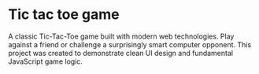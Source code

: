 # Tic tac  toe game
A classic Tic-Tac-Toe game built with modern web technologies. Play against a friend or challenge a surprisingly smart computer opponent. This project was created to demonstrate clean UI design and fundamental JavaScript game logic.
